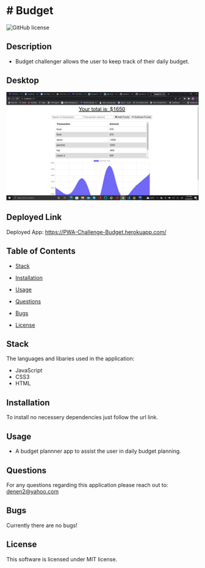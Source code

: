# # Budget

![GitHub license](https://img.shields.io/badge/license-MIT-blue.svg)

## Description

* Budget challenger allows the user to keep track of their daily budget.

## Desktop

![Alt test](/images/BudReport.png)

## Deployed Link

Deployed App: https://PWA-Challenge-Budget.herokuapp.com/

## Table of Contents

* [Stack](#stack)

* [Installation](#installation)

* [Usage](#usage)

* [Questions](#questions)

* [Bugs](#bugs)

* [License](#license)

## Stack

The languages and libaries used in the application:

- JavaScript
- CSS3
- HTML



## Installation

To install no necessery dependencies just follow the url link.

## Usage

* A budget plannner app to assist the user in daily budget planning. 


## Questions

For any questions regarding this application please reach out to: denen2@yahoo.com

## Bugs

Currently there are no bugs!

## License

This software is licensed under MIT license.
